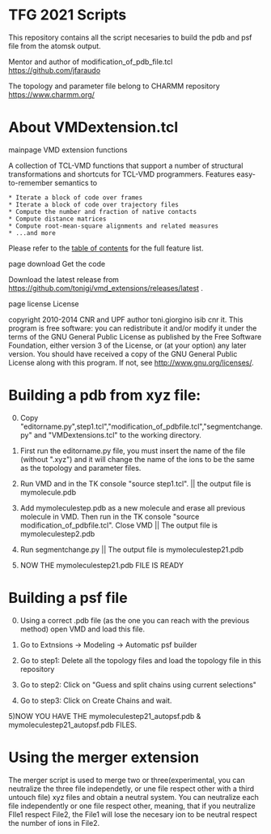 # TFG 2021 Scripts
This repository contains all the script necesaries to build the pdb and psf file from the atomsk output.

Mentor and author of modification_of_pdb_file.tcl https://github.com/jfaraudo

The topology and parameter file belong to CHARMM repository https://www.charmm.org/

# About VMDextension.tcl
   mainpage  VMD extension functions

   A collection of TCL-VMD functions that support a number of
   structural transformations and shortcuts for TCL-VMD programmers.
   Features easy-to-remember semantics to

    * Iterate a block of code over frames
    * Iterate a block of code over trajectory files
    * Compute the number and fraction of native contacts
    * Compute distance matrices
    * Compute root-mean-square alignments and related measures
    * ...and more
 
  Please refer to the <a href="modules.html">table of contents</a> for
  the full feature list.

  page download Get the code

  Download the latest release from
  https://github.com/tonigi/vmd_extensions/releases/latest . 

  page license License

  copyright 2010-2014 CNR and UPF
  author  toni.giorgino  isib cnr it.
  This program is free software: you can redistribute it and/or modify
  it under the terms of the GNU General Public License as published by
  the Free Software Foundation, either version 3 of the License, or
  (at your option) any later version. 
  You should have received a copy of the GNU General Public License along with this program. 
  If not, see       <http://www.gnu.org/licenses/>.

# Building a pdb from xyz file:
0) Copy "editorname.py",step1.tcl","modification_of_pdbfile.tcl","segmentchange.py" and "VMDextensions.tcl" to the working directory.

1) First run the editorname.py file, you must insert the name of the file (without ".xyz") and it will change the name of the ions to be the same as the topology and parameter files.

2) Run VMD and in the TK console "source step1.tcl". || the output file is mymolecule.pdb

3) Add mymoleculestep.pdb as a new molecule and erase all previous molecule in VMD. Then run in the TK console "source modification_of_pdbfile.tcl". Close VMD || The output file is mymoleculestep2.pdb

4) Run segmentchange.py || The output file is mymoleculestep21.pdb

5) NOW THE mymoleculestep21.pdb FILE IS READY 


# Building a psf file
0) Using a correct .pdb file (as the one you can reach with the previous method) open VMD and load this file.

1) Go to Extnsions -> Modeling -> Automatic psf builder

2) Go to step1: Delete all the topology files and load the topology file in this repository

3) Go to step2: Click on "Guess and split chains using current selections" 

4) Go to step3: Click on Create Chains and wait.

5)NOW YOU HAVE THE  mymoleculestep21_autopsf.pdb & mymoleculestep21_autopsf.pdb FILES.

# Using the merger extension
The merger script is used to merge two or three(experimental, you can neutralize the three file independetly, or une file respect other with a third untouch file) xyz files and obtain a neutral system. You can neutralize each file independently or one file respect other, meaning, that if you neutralize FIle1 respect File2, the File1 will lose the necesary ion to be neutral respect the number of ions in File2.
